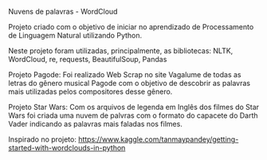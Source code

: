 Nuvens de palavras - WordCloud

Projeto criado com o objetivo de iniciar no aprendizado de Processamento de Linguagem Natural utilizando Python.

Neste projeto foram utilizadas, principalmente, as bibliotecas: NLTK, WordCloud, re, requests, BeautifulSoup, Pandas

Projeto Pagode: Foi realizado Web Scrap no site Vagalume de todas as letras do gênero musical Pagode com o objetivo de descobrir as palavras mais utilizadas pelos compositores desse gênero.

Projeto Star Wars: Com os arquivos de legenda em Inglês dos filmes do Star Wars foi criada uma nuvem de palvras com o formato do capacete do Darth Vader indicando as palavras mais faladas nos filmes.

Inspirado no projeto: https://www.kaggle.com/tanmaypandey/getting-started-with-wordclouds-in-python
